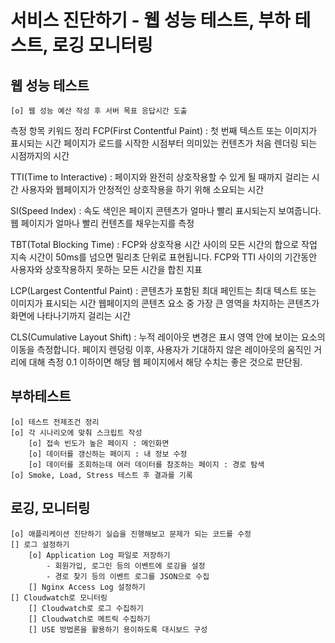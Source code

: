 # 서비스 진단하기 - 웹 성능 테스트, 부하 테스트, 로깅 모니터링

## 웹 성능 테스트 
    [o] 웹 성능 예산 작성 후 서버 목표 응답시간 도출
측정 항목 키워드 정리
FCP(First Contentful Paint)
     : 첫 번째 텍스트 또는 이미지가 표시되는 시간
    페이지가 로드를 시작한 시점부터 의미있는 컨텐츠가 처음 렌더링 되는 시점까지의 시간

TTI(Time to Interactive)
    : 페이지와 완전히 상호작용할 수 있게 될 때까지 걸리는 시간 
    사용자와 웹페이지가 안정적인 상호작용을 하기 위해 소요되는 시간

SI(Speed Index) 
    : 속도 색인은 페이지 콘텐츠가 얼마나 빨리 표시되는지 보여줍니다.
    웹 페이지가 얼마나 빨리 컨텐츠를 채우는지를 측정

TBT(Total Blocking Time)
    : FCP와 상호작용 시간 사이의 모든 시간의 합으로 작업 지속 시간이 50ms를 넘으면 밀리초 단위로 표현됩니다.
    FCP와 TTI 사이의 기간동안 사용자와 상호작용하지 못하는 모든 시간을 합친 지표

LCP(Largest Contentful Paint)
    : 콘텐츠가 포함된 최대 페인트는 최대 텍스트 또는 이미지가 표시되는 시간
    웹페이지의 콘텐츠 요소 중 가장 큰 영역을 차지하는 콘텐츠가 화면에 나타나기까지 걸리는 시간

CLS(Cumulative Layout Shift)
    : 누적 레이아웃 변경은 표시 영역 안에 보이는 요소의 이동을 측정합니다. 
    페이지 렌덩링 이후, 사용자가 기대하지 않은 레이아웃의 움직인 거리에 대해 측정
    0.1 이하이면 해당 웹 페이지에서 해당 수치는 좋은 것으로 판단됨.

## 부하테스트
    [o] 테스트 전제조건 정리 
    [o] 각 시나리오에 맞춰 스크립트 작성
        [o] 접속 빈도가 높은 페이지 : 메인화면
        [o] 데이터를 갱신하는 페이지 : 내 정보 수정
        [o] 데이터를 조회하는데 여러 데이터를 참조하는 페이지 : 경로 탐색   
    [o] Smoke, Load, Stress 테스트 후 결과를 기록 

## 로깅, 모니터링 
    [o] 애플리케이션 진단하기 실습을 진행해보고 문제가 되는 코드를 수정
    [] 로그 설정하기 
        [o] Application Log 파일로 저장하기 
            - 회원가입, 로그인 등의 이벤트에 로깅을 설정
            - 경로 찾기 등의 이벤트 로그를 JSON으로 수집 
        [] Nginx Access Log 설정하기 
    [] Cloudwatch로 모니터링 
        [] Cloudwatch로 로그 수집하기 
        [] Cloudwatch로 메트릭 수집하기 
        [] USE 방법론을 활용하기 용이하도록 대시보드 구성 
